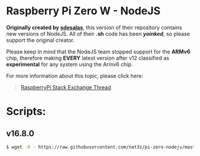 # Raspberry Pi Zero W - NodeJS
**Originally created by [sdesalas](https://github.com/sdesalas/node-pi-zero/)**, this version of their repository contains new versions of NodeJS. All of their **.sh** code has been ***yoinked***, so please support the original creator.

Please keep in mind that the NodeJS team stopped support for the **ARMv6** chip, therefore making **EVERY** latest version after v12 classified as **experimental** for any system using the Armv6 chip.

For more information about this topic, please click here:
> [RaspberryPi Stack Exchange Thread](https://raspberrypi.stackexchange.com/questions/111130/how-to-install-nodejs-v12-on-raspi-zero-armv6-not-available-for-download-anymor)

# Scripts:

## v16.8.0
```sh
$ wget -O - https://raw.githubusercontent.com/nat3z/pi-zero-nodejs/master/install-node-16.8.sh | bash
```